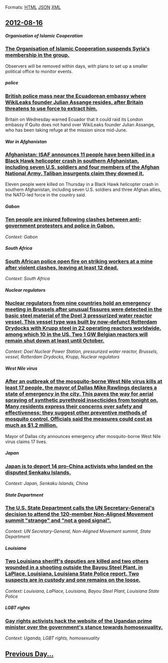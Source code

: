 
Formats: [HTML](2012/08/16/index.html)  [JSON](2012/08/16/index.json)  [XML](2012/08/16/index.xml)  

## [2012-08-16](/news/2012/08/16/index.md)

##### Organisation of Islamic Cooperation
### [The Organisation of Islamic Cooperation suspends Syria's membership in the group. ](/news/2012/08/16/the-organisation-of-islamic-cooperation-suspends-syria-s-membership-in-the-group.md)
Observers will be removed within days, with plans to set up a smaller political office to monitor events.

##### police
### [British police mass near the Ecuadorean embassy where WikiLeaks founder Julian Assange resides, after Britain threatens to use force to extract him. ](/news/2012/08/16/british-police-mass-near-the-ecuadorean-embassy-where-wikileaks-founder-julian-assange-resides-after-britain-threatens-to-use-force-to-extr.md)
Britain on Wednesday warned Ecuador that it could raid its London embassy if Quito does not hand over WikiLeaks founder Julian Assange, who has been taking refuge at the mission since mid-June.

##### War in Afghanistan
### [Afghanistan: ISAF announces 11 people have been killed in a Black Hawk helicopter crash in southern Afghanistan, including seven U.S. soldiers and four members of the Afghan National Army. Taliban insurgents claim they downed it. ](/news/2012/08/16/afghanistan-isaf-announces-11-people-have-been-killed-in-a-black-hawk-helicopter-crash-in-southern-afghanistan-including-seven-u-s-soldie.md)
Eleven people were killed on Thursday in a Black Hawk helicopter crash in southern Afghanistan, including seven U.S. soldiers and three Afghan allies, the NATO-led force in the country said.

##### Gabon
### [Ten people are injured following clashes between anti-government protesters and police in Gabon. ](/news/2012/08/16/ten-people-are-injured-following-clashes-between-anti-government-protesters-and-police-in-gabon.md)
_Context: Gabon_

##### South Africa
### [South African police open fire on striking workers at a mine after violent clashes, leaving at least 12 dead. ](/news/2012/08/16/south-african-police-open-fire-on-striking-workers-at-a-mine-after-violent-clashes-leaving-at-least-12-dead.md)
_Context: South Africa_

##### Nuclear regulators
### [Nuclear regulators from nine countries hold an emergency meeting in Brussels after unusual fissures were detected in the basic steel material of the Doel 3 pressurized water reactor vessel. This vessel type was built by now-defunct Rotterdam Drydocks with Krupp steel in 22 operating reactors worldwide, among which 10 in the US. Two 1 GW Belgian reactors will remain shut down at least until October. ](/news/2012/08/16/nuclear-regulators-from-nine-countries-hold-an-emergency-meeting-in-brussels-after-unusual-fissures-were-detected-in-the-basic-steel-materia.md)
_Context: Doel Nuclear Power Station, pressurized water reactor, Brussels, vessel, Rotterdam Drydocks, Krupp, Nuclear regulators_

##### West Nile virus
### [After an outbreak of the mosquito-borne West Nile virus kills at least 17 people, the mayor of Dallas Mike Rawlings declares a state of emergency in the city. This paves the way for aerial spraying of synthetic pyrethroid insecticides from tonight on. Many residents express their concerns over safety and effectiveness; they suggest other preventive methods of mosquito control. Officials said the measures could cost as much as $1.2 million. ](/news/2012/08/16/after-an-outbreak-of-the-mosquito-borne-west-nile-virus-kills-at-least-17-people-the-mayor-of-dallas-mike-rawlings-declares-a-state-of-emer.md)
Mayor of Dallas city announces emergency after mosquito-borne West Nile virus claims 17 lives.

##### Japan
### [Japan is to deport 14 pro-China activists who landed on the disputed Senkaku Islands. ](/news/2012/08/16/japan-is-to-deport-14-pro-china-activists-who-landed-on-the-disputed-senkaku-islands.md)
_Context: Japan, Senkaku Islands, China_

##### State Department
### [The U.S. State Department calls the UN Secretary-General's decision to attend the 120-member Non-Aligned Movement summit "strange" and "not a good signal". ](/news/2012/08/16/the-u-s-state-department-calls-the-un-secretary-general-s-decision-to-attend-the-120-member-non-aligned-movement-summit-strange-and-not.md)
_Context: UN Secretary-General, Non-Aligned Movement summit, State Department_

##### Louisiana
### [Two Louisiana sheriff's deputies are killed and two others wounded in a shooting outside the Bayou Steel Plant, in LaPlace, Louisiana, Louisiana State Police report. Two suspects are in custody and one remains on the loose. ](/news/2012/08/16/two-louisiana-sheriff-s-deputies-are-killed-and-two-others-wounded-in-a-shooting-outside-the-bayou-steel-plant-in-laplace-louisiana-louis.md)
_Context: Louisiana, LaPlace, Louisiana, Bayou Steel Plant, Louisiana State Police_

##### LGBT rights
### [Gay rights activists hack the website of the Ugandan prime minister over the government's stance towards homosexuality. ](/news/2012/08/16/gay-rights-activists-hack-the-website-of-the-ugandan-prime-minister-over-the-government-s-stance-towards-homosexuality.md)
_Context: Uganda, LGBT rights, homosexuality_

## [Previous Day...](/news/2012/08/15/index.md)

